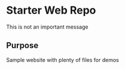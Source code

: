 # Starter Web Repo

This is not an important message

## Purpose

Sample website with plenty of files for demos

